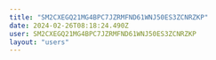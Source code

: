 ```yaml
---
title: "SM2CXEGQ21MG4BPC7JZRMFND61WNJ50ES3ZCNRZKP"
date: 2024-02-26T08:18:24.490Z
user: SM2CXEGQ21MG4BPC7JZRMFND61WNJ50ES3ZCNRZKP
layout: "users"
---
```

    